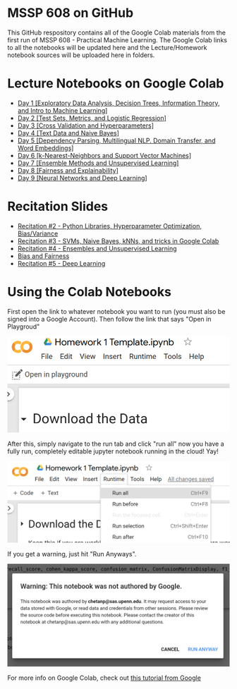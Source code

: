 # MSSP 608 on GitHub
This GitHub respository contains all of the Google Colab materials from the first run of MSSP 608 - Practical Machine Learning. The Google Colab links to all the notebooks will be updated here and the Lecture/Homework notebook sources will be uploaded here in folders.

# Lecture Notebooks on Google Colab
- [Day 1 [Exploratory Data Analysis, Decision Trees, Information Theory, and Intro to Machine Learning]](https://colab.research.google.com/drive/1FBT6ZPy8ykSGmm86j4m2pUIgstP7ZNUK)
- [Day 2 [Test Sets, Metrics, and Logistic Regression]](https://colab.research.google.com/drive/174sQY421wwoj4dtMdURSMH7udP3zZn3a)
- [Day 3 [Cross Validation and Hyperparameters]](https://colab.research.google.com/drive/1yExnaqLyjKswI_3xw98xF0GeDAegkl48)
- [Day 4 [Text Data and Naive Bayes]](https://colab.research.google.com/drive/1FYRjq09Z9Cx_mHVueVX9j3myTyRE-s05#scrollTo=s1aBRInnp5k3)
- [Day 5 [Dependency Parsing, Multilingual NLP. Domain Transfer, and Word Embeddings]](https://colab.research.google.com/drive/1mBWDteLZvL-dQO6S2LI6HtVLzZ3cy2Iv)
- [Day 6 [k-Nearest-Neighbors and Support Vector Machines]](https://colab.research.google.com/drive/1TLLWELc6iS12w0GcF_KCIBpPDcIU53fA)
- [Day 7 [Ensemble Methods and Unsupervised Learning]](https://colab.research.google.com/drive/1in9ZZ7Huc_TjJfUQw8BHy8qVgVO8Z44y)
- [Day 8 [Fairness and Explainability]](https://colab.research.google.com/drive/1nmNiRgkSk1i0Ba69toewhv1AnbEm9iXA)
- [Day 9 [Neural Networks and Deep Learning]](https://colab.research.google.com/drive/1M_LDlCQWbzzC7tzdFHol9ta2U01b2ojo#scrollTo=E1RN2m6JXU0h)

# Recitation Slides
- [Recitation #2 - Python Libraries, Hyperparameter Optimization, Bias/Variance](Recitation2-MSSP608.pdf)
- [Recitation #3 - SVMs, Naive Bayes, kNNs, and tricks in Google Colab](Recitation3-MSSP608.pdf)
- [Recitation #4 - Ensembles and Unsupervised Learning](Recitation4-MSSP608.pdf)
- [Bias and Fairness](Bias_Fairness.pdf)
- [Recitation #5 - Deep Learning](Recitation5-MSSP608.pdf)

# Using the Colab Notebooks
First open the link to whatever notebook you want to run (you must also be signed into a Google Account). Then follow the link that says "Open in Playgroud"

![playground_img](playground.png)

After this, simply navigate to the run tab and click "run all" now you have a fully run, completely editable jupyter notebook running in the cloud! Yay!

![run_all_img](runall.png)

If you get a warning, just hit "Run Anyways".

![run_anyways](permission.png)

For more info on Google Colab, check out [this tutorial from Google](https://colab.research.google.com/notebooks/intro.ipynb)
